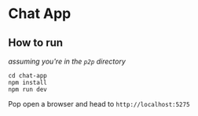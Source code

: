 # Chat App

## How to run
_assuming you're in the `p2p` directory_
```
cd chat-app
npm install
npm run dev
```

Pop open a browser and head to `http://localhost:5275`